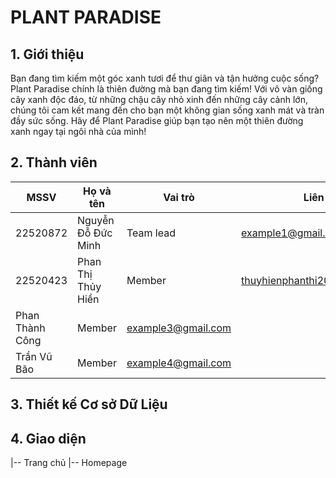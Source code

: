 # PLANT PARADISE
## 1. Giới thiệu 
Bạn đang tìm kiếm một góc xanh tươi để thư giãn và tận hưởng cuộc sống? Plant Paradise chính là thiên đường mà bạn đang tìm kiếm! Với vô vàn giống cây xanh độc đáo, từ những chậu cây nhỏ xinh đến những cây cảnh lớn, chúng tôi cam kết mang đến cho bạn một không gian sống xanh mát và tràn đầy sức sống. Hãy để Plant Paradise giúp bạn tạo nên một thiên đường xanh ngay tại ngôi nhà của mình!
## 2. Thành viên
MSSV | Họ và tên | Vai trò | Liên hệ |
|-----------|-----------|---------|---------|
22520872 | Nguyễn Đỗ Đức Minh | Team lead | example1@gmail.com |
22520423 | Phan Thị Thủy Hiền | Member | thuyhienphanthi2004@gmail.com |
| Phan Thành Công | Member | example3@gmail.com |
| Trần Vũ Bão | Member | example4@gmail.com |
## 3. Thiết kế Cơ sở Dữ Liệu 

## 4. Giao diện 
|-- Trang chủ 
	|-- Homepage

